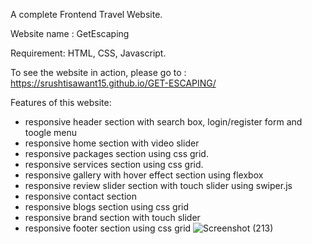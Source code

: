 A complete Frontend Travel Website.

Website name : GetEscaping

Requirement: HTML, CSS, Javascript.

To see the website in action, please go to : https://srushtisawant15.github.io/GET-ESCAPING/

Features of this website:
- responsive header section with search box, login/register form and toogle menu
- responsive  home section with video slider
- responsive packages section using css grid.
- responsive services section using css grid.
- responsive gallery with hover effect section using flexbox
- responsive review slider section with touch slider using swiper.js
- responsive contact section
- responsive blogs section using css grid
- responsive brand section with touch slider
- responsive footer section using css grid
![Screenshot (213)](https://github.com/SrushtiSawant15/GET-ESCAPING/assets/98805433/455cd1ec-0751-4491-80e7-cbf547ab356f)

